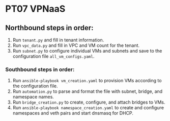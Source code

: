 # PT07 VPNaaS

## Northbound steps in order:

1. Run `tenant.py` and fill in tenant information.
2. Run `vpc_data.py` and fill in VPC and VM count for the tenant.
3. Run `subnet.py` to configure individual VMs and subnets and save to the configuration file `all_vm_configs.yaml`.

### Southbound steps in order:

1. Run `ansible-playbook vm_creation.yaml` to provision VMs according to the configuration file.
2. Run `automation.py` to parse and format the file with subnet, bridge, and namespace names.
3. Run `bridge_creation.py` to create, configure, and attach bridges to VMs.
4. Run `ansible-playbook namespace_creation.yaml` to create and configure namespaces and veth pairs and start dnsmasq for DHCP.
